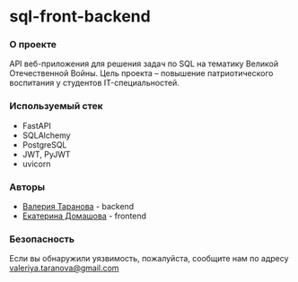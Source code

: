 # sql-front-backend

### О проекте

API веб-приложения для решения задач по SQL на тематику Великой Отечественной Войны. Цель проекта – повышение патриотического воспитания у студентов IT-специальностей.

### Используемый стек

* FastAPI
* SQLAlchemy
* PostgreSQL
* JWT, PyJWT
* uvicorn

### Авторы

* [Валерия Таранова](https://github.com/tarvarrs) - backend
* [Екатерина Домашова](https://github.com/katteri) - frontend

### Безопасность

Если вы обнаружили уязвимость, пожалуйста, сообщите нам по адресу valeriya.taranova@gmail.com
